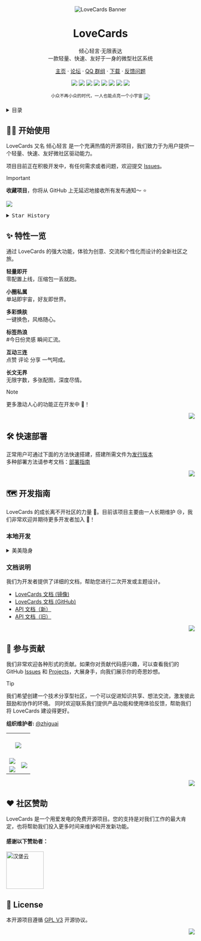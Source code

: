 <div align="center"><a name="readme-top"></a>

<img src="https://youke1.picui.cn/s1/2025/08/20/68a58e9d4bf4f.png" alt="LoveCards Banner">

<h1>LoveCards</h1>

倾心轻言·无限表达<br/>
一款轻量、快速、友好于一身的微型社区系统

[主页][lovecard-link] · [论坛][lovecard-forum-link] · [QQ 群组][lovecard-qqgroup-link] · [下载][github-releasedate-link] · [反馈问题](github-issues-link)

<!-- SHIELD GROUP -->

[![][github-release-shield]][github-release-link]
[![][github-action-release-shield]][github-action-release-link]
[![][github-releasedate-shield]][github-releasedate-link]
[![][github-contributors-shield]][github-contributors-link]
[![][github-forks-shield]][github-forks-link]
[![][github-stars-shield]][github-stars-link]
[![][github-issues-shield]][github-issues-link]
[![][github-license-shield]][github-license-link]

<sup>小众不再小众的时代，一人也能点亮一个小宇宙</sup>
![][image-overview]

</div>

<details>
<summary><kbd>目录</kbd></summary>

-   [👋🏻 开始使用](#-开始使用)
-   [✨ 特性一览](#-特性一览)
-   [🖥️ 效果展示](#️-效果展示)
-   [🛠️ 快速部署](#️-快速部署)
-   [🗺️ 开发指南](#️-开发指南)
-   [🤝 参与贡献](#-参与贡献)
-   [❤️ 社区赞助](#️-社区赞助)
-   [📜 License](#-license)

</details>

## 👋🏻 开始使用

LoveCards 又名 倾心轻言 是一个充满热情的开源项目，我们致力于为用户提供一个轻量、快速、友好微社区驱动能力。

项目目前正在积极开发中，有任何需求或者问题，欢迎提交 [Issues][github-issues-link]。

> [!IMPORTANT]
>
> **收藏项目**，你将从 GitHub 上无延迟地接收所有发布通知～ ⭐️

[![][image-star]][github-stars-link]

<details><summary><kbd>Star History</kbd></summary>
<a href="https://github.com/zhiguai/LoveCards/stargazers">
    <picture>
      <source media="(prefers-color-scheme: dark)" srcset="https://api.star-history.com/svg?repos=zhiguai/LoveCards&type=Date&theme=dark">
      <img alt="Star History Chart" src="https://api.star-history.com/svg?repos=zhiguai/LoveCards&type=Date">
    </picture>
</a>
</details>

## ✨ 特性一览

通过 LoveCards 的强大功能，体验为创意、交流和个性化而设计的全新社区之旅。

**轻量即开**  
零配置上线，压缩包一丢就跑。

**小圈私属**  
单站即宇宙，好友即世界。

**多彩焕肤**  
一键换色，风格随心。

**标签热浪**  
#今日份灵感 瞬间汇流。

**互动三连**  
点赞 评论 分享 一气呵成。

**长文无界**  
无限字数，多张配图，深度尽情。

> [!NOTE]
> 更多激动人心的功能正在开发中 🤫！

<div align="right">

[![][back-to-top]](#readme-top)

</div>

## 🛠️ 快速部署

正常用户可通过下面的方法快速搭建，搭建所需文件为[发行版本][github-releasedate-link]  
多种部署方法请参考文档：[部署指南][lovecard-docs-link]

<div align="right">

[![][back-to-top]](#readme-top)

</div>

## 🗺️ 开发指南

LoveCards 的成长离不开社区的力量 👏。目前该项目主要由一人长期维护 😢，我们非常欢迎并期待更多开发者加入 🤝！

### 本地开发

<details>
<summary><kbd>美美隐身</kbd></summary>

#### 环境要求

-   Web 服务器: Nginx / Apache
-   PHP: 8.0+
-   数据库: MySQL5.7+
-   依赖管理: Composer
-   缓存 (可选): Redis

#### 安装步骤

1.  **获取程序**：
    ```bash
    https://github.com/LoveCards/LoveCardsV2.git
    ```
2.  **安装依赖**：
    ```bash
    composer install
    ```
3.  **配置 Web 服务器**：
    -   设置网站的运行目录为 `public`
    -   设置伪静态规则，规则可参考 `.dev/env` 目录下的 `.htaccess`文件
4.  **安装引导**： - (可选) 如存在 `lock.txt` 文件，请先删除 - (可选) 确保程序根目录拥有写入权限 - 访问你的网站域名，程序将自动跳转至安装向导页面，根据提示完成安装
</details>

### 文档说明

我们为开发者提供了详细的文档，帮助您进行二次开发或主题设计。

-   [LoveCards 文档 (镜像)][lovecard-docs-link]
-   [LoveCards 文档 (GitHub)](https://lovecards.github.io)
-   [API 文档（新）](https://docs.apipost.net/docs/detail/43a9aeee4403000?target_id=)
-   [API 文档（旧）](https://console-docs.apipost.cn/preview/ad83ecdb4f10e38b/e187796270055b7b)

<div align="right">

[![][back-to-top]](#readme-top)

</div>

## 🤝 参与贡献

我们非常欢迎各种形式的贡献。如果你对贡献代码感兴趣，可以查看我们的 GitHub [Issues][github-issues-link] 和 [Projects][github-project-link]，大展身手，向我们展示你的奇思妙想。

> [!TIP]
>
> 我们希望创建一个技术分享型社区，一个可以促进知识共享、想法交流，激发彼此鼓励和协作的环境。
> 同时欢迎联系我们提供产品功能和使用体验反馈，帮助我们将 LoveCards 建设得更好。
>
> **组织维护者:** [@zhiguai](https://github.com/zhiguai)

<a href="https://github.com/LoveCards/LoveCardsV2/graphs/contributors" target="_blank">
  <table>
    <tr>
      <th colspan="2">
        <br><img src="https://contrib.rocks/image?repo=LoveCards/LoveCardsV2"><br><br>
      </th>
    </tr>
    <tr>
      <td>
        <picture>
          <source media="(prefers-color-scheme: dark)" srcset="https://next.ossinsight.io/widgets/official/compose-org-active-contributors/thumbnail.png?activity=active&period=past_28_days&image_size=2x3&owner_id=143197888&repo_ids=582292948&color_scheme=dark">
          <img src="https://next.ossinsight.io/widgets/official/compose-org-active-contributors/thumbnail.png?activity=active&period=past_28_days&image_size=2x3&owner_id=143197888&repo_ids=582292948&color_scheme=light">
        </picture>
      </td>
      <td rowspan="2">
        <picture>
          <source media="(prefers-color-scheme: dark)" srcset="https://next.ossinsight.io/widgets/official/compose-org-participants-growth/thumbnail.png?activity=active&period=past_28_days&owner_id=131470832&repo_ids=643445235&image_size=4x7&color_scheme=dark">
          <img src="https://next.ossinsight.io/widgets/official/compose-org-participants-growth/thumbnail.png?activity=active&period=past_28_days&owner_id=131470832&repo_ids=643445235&image_size=4x7&color_scheme=light">
        </picture>
      </td>
    </tr>
    <tr>
      <td>
        <picture>
          <source media="(prefers-color-scheme: dark)" srcset="https://next.ossinsight.io/widgets/official/compose-org-active-contributors/thumbnail.png?activity=new&period=past_28_days&image_size=2x3&owner_id=143197888&repo_ids=582292948&color_scheme=dark">
          <img src="https://next.ossinsight.io/widgets/official/compose-org-active-contributors/thumbnail.png?activity=new&period=past_28_days&image_size=2x3&owner_id=143197888&repo_ids=582292948&color_scheme=light">
        </picture>
      </td>
    </tr>
  </table>
</a>

<div align="right">

[![][back-to-top]](#readme-top)

</div>

## ❤️ 社区赞助

LoveCards 是一个用爱发电的免费开源项目。您的支持是对我们工作的最大肯定，也将帮助我们投入更多时间来维护和开发新功能。

#### 感谢以下赞助者：

<a href="https://hbyidc.com/recommend/4ai5youo0mTC">
  <img src="https://hbyidc.com/upload/common/default/a471175ea0195f59eb6d14dec27bafea1749120583%5E%E6%B1%89%E5%A0%A1%E4%BA%911020-02.png" width="100" alt="汉堡云">
</a>

## 📜 License

本开源项目遵循 [GPL V3][github-license-link] 开源协议。

<div align="right">

[![][back-to-top]](#readme-top)

</div>

[github-release-link]: https://github.com/LoveCards/LoveCardsV2/releases
[github-release-shield]: https://img.shields.io/github/v/release/LoveCards/LoveCardsV2?color=369eff&labelColor=black&logo=github&style=flat-square
[github-action-release-link]: https://github.com/LoveCards/LoveCardsV2/actions/workflows/release.yml
[github-action-release-shield]: https://img.shields.io/github/actions/workflow/status/LoveCards/LoveCardsV2/release.yml?label=release&labelColor=black&logo=githubactions&logoColor=white&style=flat-square
[github-releasedate-link]: https://github.com/LoveCards/LoveCardsV2/releases
[github-releasedate-shield]: https://img.shields.io/github/release-date/LoveCards/LoveCardsV2?labelColor=black&style=flat-square
[github-contributors-link]: https://github.com/LoveCards/LoveCardsV2/graphs/contributors
[github-contributors-shield]: https://img.shields.io/github/contributors/LoveCards/LoveCardsV2?color=c4f042&labelColor=black&style=flat-square
[github-forks-link]: https://github.com/LoveCards/LoveCardsV2/network/members
[github-forks-shield]: https://img.shields.io/github/forks/LoveCards/LoveCardsV2?color=8ae8ff&labelColor=black&style=flat-square
[github-stars-shield]: https://img.shields.io/github/stars/LoveCards/LoveCardsV2?color=ffcb47&labelColor=black&style=flat-square
[github-issues-link]: https://github.com/LoveCards/LoveCardsV2/issues
[github-issues-shield]: https://img.shields.io/github/issues/LoveCards/LoveCardsV2?color=ff80eb&labelColor=black&style=flat-square
[github-license-link]: https://github.com/LoveCards/LoveCardsV2/blob/main/LICENSE
[github-license-shield]: https://img.shields.io/badge/GPL-v3-white?labelColor=black&style=flat-square
[github-project-link]: https://github.com/LoveCards/LoveCardsV2/projects
[back-to-top]: https://img.shields.io/badge/-返回顶部-151515?style=flat-square
[image-overview]: https://youke1.picui.cn/s1/2025/08/20/68a58e9d82ca0.png
[image-star]: https://youke1.picui.cn/s1/2025/08/20/68a58e961f48c.png
[github-stars-link]: https://github.com/LoveCards/LoveCardsV2/stargazers
[lovecard-link]: https://docs.lovecards.cn/
[lovecard-forum-link]: https://forum.lovecards.cn
[lovecard-docs-link]: https://docs.lovecards.cn/
[lovecard-qqgroup-link]: https://jq.qq.com/?_wv=1027&k=QTRjFYyB
